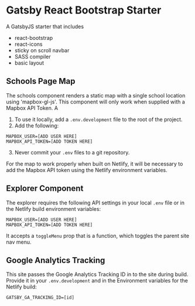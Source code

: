 # Gatsby React Bootstrap Starter

A GatsbyJS starter that includes

- react-bootstrap
- react-icons
- sticky on scroll navbar
- SASS compiler
- basic layout

## Schools Page Map

The schools component renders a static map with a single school location using 'mapbox-gl-js'. This component will only work when supplied with a Mapbox API Token. A

1. To use it locally, add a `.env.development` file to the root of the project. 
2. Add the following: 
```
MAPBOX_USER=[ADD USER HERE]
MAPBOX_API_TOKEN=[ADD TOKEN HERE]
```
3. Never commit your `.env` files to a git repository.

For the map to work properly when built on Netlify, it will be necessary to add the Mapbox API token using the Netlify environment variables. 

## Explorer Component

The explorer requires the following API settings in your local `.env` file or in the Netlify build environment variables: 

```
MAPBOX_USER=[ADD USER HERE]
MAPBOX_API_TOKEN=[ADD TOKEN HERE]
```

It accepts a `toggleMenu` prop that is a function, which toggles the parent site nav menu.

## Google Analytics Tracking

This site passes the Google Analytics Tracking ID in to the site during build. Provide it in your `.env.development` and in the Environment variables for the Netlify build: 

```
GATSBY_GA_TRACKING_ID=[id]
```
